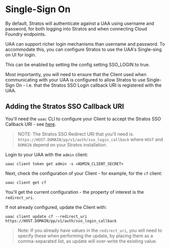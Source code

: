 # Single-Sign On

By default, Stratos will authenticate against a UAA using username and password, for both logging into Stratos and when connecting Cloud Foundry endpoints.

UAA can support richer login mechanisms than username and password. To accommodate this, you can configure Stratos to use the UAA's Single-sing on UI for login.

This can be enabled by setting the config setting SSO_LOGIN to true.

Most importantly, you will need to ensure that the Client used when communicating with your UAA is configured to allow Stratos to use Single-Sign On - i.e. that the Stratos SSO Login callback URI is registered with the UAA.

## Adding the Stratos SSO Callback URI

You'll need the `uaac` CLI to configure your Client to accept the Stratos SSO Callback URI - see [here](https://github.com/cloudfoundry/cf-uaac).

> NOTE: The Stratos SSO Redirect URI that you'll need is:
> `https://HOST.DOMAIN/pp/v1/auth/sso_login_callback`
> where `HOST` and `DOMAIN` depend on your Stratos installation.

Login to your UAA with the `admin` client:

```
uaac client token get admin -s <ADMIN_CLIENT_SECRET> 
```

Next, check the configuration of your Client - for example, for the `cf` client:

```
uaac client get cf
```

You'll get the current configuration - the property of interest is the `redirect_uri`.

If not already configured, update the Client with:

```
uaac client update cf --redirect_uri https://HOST.DOMAIN/pp/v1/auth/sso_login_callback
```

> Note: If you already have values in the `redirect_uri`, you will need to specify these when performing the update,
by placing them as a comma-separated list, as update will over-write the existing value.





